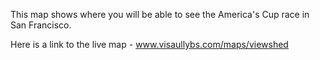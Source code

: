 This map shows where you will be able to see the America's Cup race in San Francisco.

Here is a link to the live map - www.visaullybs.com/maps/viewshed